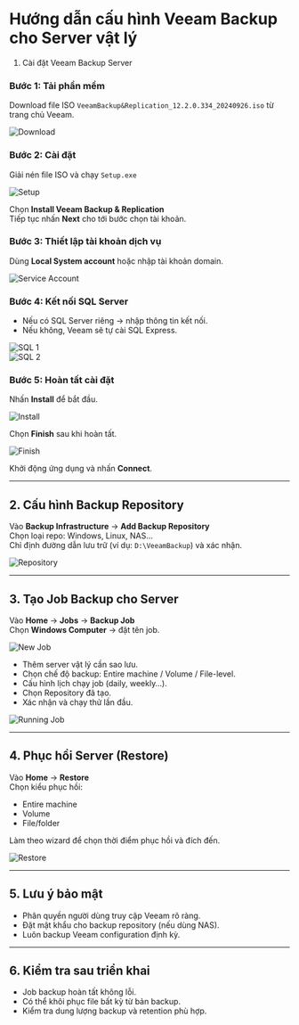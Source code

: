 # Hướng dẫn cấu hình Veeam Backup cho Server vật lý

1. Cài đặt Veeam Backup Server

### Bước 1: Tải phần mềm
Download file ISO `VeeamBackup&Replication_12.2.0.334_20240926.iso` từ trang chủ Veeam.

![Download](media/image1.png)

### Bước 2: Cài đặt
Giải nén file ISO và chạy `Setup.exe`

![Setup](media/image2.png)

Chọn **Install Veeam Backup & Replication**  
Tiếp tục nhấn **Next** cho tới bước chọn tài khoản.

### Bước 3: Thiết lập tài khoản dịch vụ
Dùng **Local System account** hoặc nhập tài khoản domain.

![Service Account](media/image3.png)

### Bước 4: Kết nối SQL Server
- Nếu có SQL Server riêng → nhập thông tin kết nối.  
- Nếu không, Veeam sẽ tự cài SQL Express.

![SQL 1](media/image4.png)  
![SQL 2](media/image5.png)

### Bước 5: Hoàn tất cài đặt
Nhấn **Install** để bắt đầu.  

![Install](media/image6.png)

Chọn **Finish** sau khi hoàn tất.  

![Finish](media/image7.png)

Khởi động ứng dụng và nhấn **Connect**.

---

## 2. Cấu hình Backup Repository

Vào **Backup Infrastructure** → **Add Backup Repository**  
Chọn loại repo: Windows, Linux, NAS…  
Chỉ định đường dẫn lưu trữ (ví dụ: `D:\VeeamBackup`) và xác nhận.

![Repository](media/image8.png)

---

## 3. Tạo Job Backup cho Server

Vào **Home** → **Jobs** → **Backup Job**  
Chọn **Windows Computer** → đặt tên job.

![New Job](media/image9.png)

- Thêm server vật lý cần sao lưu.  
- Chọn chế độ backup: Entire machine / Volume / File-level.  
- Cấu hình lịch chạy job (daily, weekly…).  
- Chọn Repository đã tạo.  
- Xác nhận và chạy thử lần đầu.

![Running Job](media/image10.png)

---

## 4. Phục hồi Server (Restore)

Vào **Home** → **Restore**  
Chọn kiểu phục hồi:  
- Entire machine  
- Volume  
- File/folder  

Làm theo wizard để chọn thời điểm phục hồi và đích đến.

![Restore](media/image11.png)

---

## 5. Lưu ý bảo mật

- Phân quyền người dùng truy cập Veeam rõ ràng.  
- Đặt mật khẩu cho backup repository (nếu dùng NAS).  
- Luôn backup Veeam configuration định kỳ.

---

## 6. Kiểm tra sau triển khai

- Job backup hoàn tất không lỗi.  
- Có thể khôi phục file bất kỳ từ bản backup.  
- Kiểm tra dung lượng backup và retention phù hợp.
